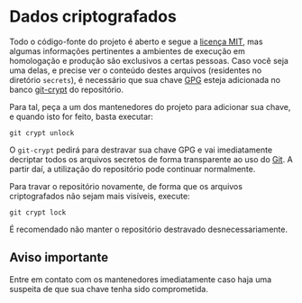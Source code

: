 # Dados criptografados

Todo o código-fonte do projeto é aberto e segue a [licença MIT][MIT], mas algumas informações pertinentes a ambientes de execução em homologação e produção são exclusivos a certas pessoas. Caso você seja uma delas, e precise ver o conteúdo destes arquivos (residentes no diretório `secrets`), é necessário que sua chave [GPG][GPG] esteja adicionada no banco [git-crypt][GITCRYPT] do repositório.

Para tal, peça a um dos mantenedores do projeto para adicionar sua chave, e quando isto for feito, basta executar:

```
git crypt unlock
```

O `git-crypt` pedirá para destravar sua chave GPG e vai imediatamente decriptar todos os arquivos secretos de forma
transparente ao uso do [Git][GIT]. A partir daí, a utilização do repositório pode continuar normalmente.

Para travar o repositório novamente, de forma que os arquivos criptografados não sejam mais visíveis, execute:

```
git crypt lock
```

É recomendado não manter o repositório destravado desnecessariamente.

## Aviso importante

Entre em contato com os mantenedores imediatamente caso haja uma suspeita de que sua chave tenha sido comprometida.

[GIT]:http://git-scm.org
[GITCRYPT]:https://www.agwa.name/projects/git-crypt/
[GPG]:https://www.gnupg.org/
[MIT]:/sobre-o-projeto/licenca.md
